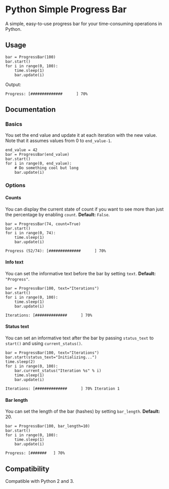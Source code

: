 # Python Simple Progress Bar

A simple, easy-to-use progress bar for your time-consuming operations in Python.

## Usage

````
bar = ProgressBar(100)
bar.start()
for i in range(0, 100):
    time.sleep(1)
    bar.update(i)
````

Output:


````
Progress: [##############      ] 70%
````

## Documentation

### Basics

You set the end value and update it at each iteration with the new value. Note that it assumes values from 0 to `end_value-1`.

````
end_value = 42
bar = ProgressBar(end_value)
bar.start()
for i in range(0, end_value):
    # Do something cool but long
    bar.update(i)
````

### Options

#### Counts

You can display the current state of count if you want to see more than just the percentage by enabling `count`. **Default:** `False`.

````
bar = ProgressBar(74, count=True)
bar.start()
for i in range(0, 74):
    time.sleep(1)
    bar.update(i)
````

````
Progress (52/74): [##############      ] 70%
````

#### Info text

You can set the informative text before the bar by setting `text`. **Default:** `"Progress"`.

````
bar = ProgressBar(100, text="Iterations")
bar.start()
for i in range(0, 100):
    time.sleep(1)
    bar.update(i)
````

````
Iterations: [##############      ] 70%
````

#### Status text

You can set an informative text after the bar by passing `status_text` to `start()` and using `current_status()`.

````
bar = ProgressBar(100, text="Iterations")
bar.start(status_text="Initializing...")
time.sleep(2)
for i in range(0, 100):
    bar.current_status("Iteration %s" % i)
    time.sleep(1)
    bar.update(i)
````

````
Iterations: [##############      ] 70% Iteration 1
````

#### Bar length

You can set the length of the bar (hashes) by setting `bar_length`. **Default:** 20.

````
bar = ProgressBar(100, bar_length=10)
bar.start()
for i in range(0, 100):
    time.sleep(1)
    bar.update(i)
````
````
Progress: [#######   ] 70%
````

## Compatibility

Compatible with Python 2 and 3.
